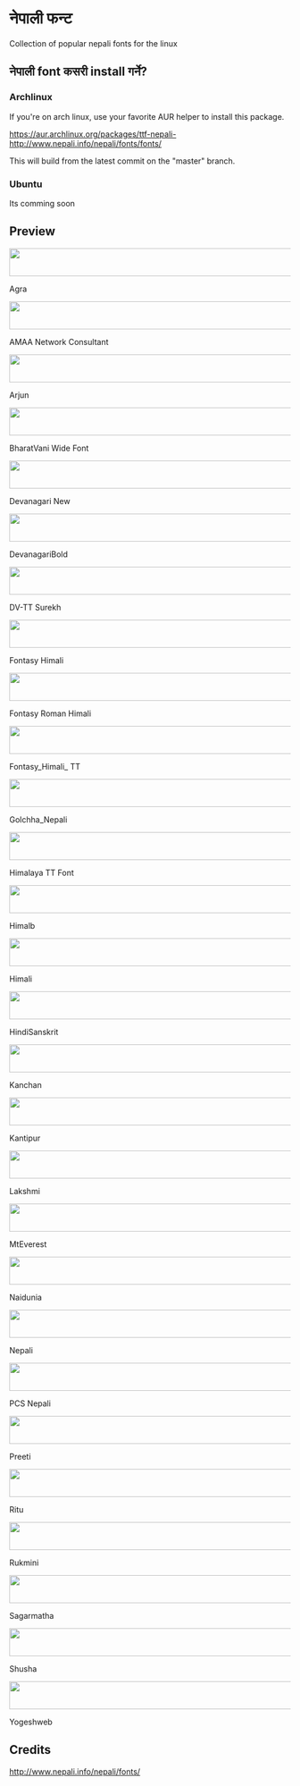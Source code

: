 # नेपाली फन्ट
Collection of popular nepali fonts for the linux
  

##  नेपाली font कसरी  install गर्ने?


### Archlinux
If you're on arch linux, use your favorite AUR helper to install this package.

https://aur.archlinux.org/packages/ttf-nepali-http://www.nepali.info/nepali/fonts/fonts/

This will build from the latest commit on the "master" branch.

### Ubuntu

Its comming soon

## Preview


   <p><img src="http://www.nepali.info/nepali/fonts/fonts/font01.gif" width="550" height="50"></p>
        <p>Agra</a></p>
        <p><img src="http://www.nepali.info/nepali/fonts/fonts/font02.gif" width="550" height="50"></p>
        <p>AMAA Network Consultant</a></p>
        <p><img src="http://www.nepali.info/nepali/fonts/fonts/font03.gif" width="550" height="50"></p>
        <p>Arjun</a></p>
        <p><img src="http://www.nepali.info/nepali/fonts/fonts/font04.gif" width="550" height="50"></p>
        <p>BharatVani Wide Font</a></p>
        <p><img src="http://www.nepali.info/nepali/fonts/fonts/font05.gif" width="550" height="50"></p>
        <p>Devanagari New</a></p>
        <p><img src="http://www.nepali.info/nepali/fonts/fonts/font06.gif" width="550" height="50"></p>
        <p>DevanagariBold</a></p>
        <p><img src="http://www.nepali.info/nepali/fonts/fonts/font07.gif" width="550" height="50"></p>
        <p>DV-TT Surekh</a></p>
        <p><img src="http://www.nepali.info/nepali/fonts/fonts/font08.gif" width="550" height="50"></p>
        <p>Fontasy Himali</a></p>
        <p><img src="http://www.nepali.info/nepali/fonts/fonts/font09.gif" width="550" height="50"></p>
        <p>Fontasy Roman Himali</a></p>
        <p><img src="http://www.nepali.info/nepali/fonts/fonts/font10.gif" width="550" height="50"></p>
        <p>Fontasy_Himali_ TT</a></p>
        <p><img src="http://www.nepali.info/nepali/fonts/fonts/font11.gif" width="550" height="50"></p>
        <p>Golchha_Nepali</a></p>
        <p><img src="http://www.nepali.info/nepali/fonts/fonts/font12.gif" width="550" height="50"></p>
        <p>Himalaya TT Font</a></p>
        <p><img src="http://www.nepali.info/nepali/fonts/fonts/font13.gif" width="550" height="50"></p>
        <p>Himalb</a></p>
        <p><img src="http://www.nepali.info/nepali/fonts/fonts/font14.gif" width="550" height="50"></p>
        <p>Himali</a></p>
        <p><img src="http://www.nepali.info/nepali/fonts/fonts/font15.gif" width="550" height="50"></p>
        <p>HindiSanskrit</a></p>
        <p><img src="http://www.nepali.info/nepali/fonts/fonts/font16.gif" width="550" height="50"></p>
        <p>Kanchan</a></p>
        <p><img src="http://www.nepali.info/nepali/fonts/fonts/font17.gif" width="550" height="50"></p>
        <p>Kantipur</a></p>
        <p><img src="http://www.nepali.info/nepali/fonts/fonts/font18.gif" width="550" height="50"></p>
        <p>Lakshmi</a></p>
        <p><img src="http://www.nepali.info/nepali/fonts/fonts/font19.gif" width="550" height="50"></p>
        <p>MtEverest</a></p>
        <p><img src="http://www.nepali.info/nepali/fonts/fonts/font20.gif" width="550" height="50"></p>
        <p>Naidunia</a></p>
        <p><img src="http://www.nepali.info/nepali/fonts/fonts/font21.gif" width="550" height="50"></p>
        <p>Nepali</a></p>
        <p><img src="http://www.nepali.info/nepali/fonts/fonts/font22.gif" width="550" height="50"></p>
        <p>PCS Nepali</a></p>
        <p><img src="http://www.nepali.info/nepali/fonts/fonts/font23.gif" width="550" height="50"></p>
        <p>Preeti</a></p>
        <p><img src="http://www.nepali.info/nepali/fonts/fonts/font24.gif" width="550" height="50"></p>
        <p>Ritu</a></p>
        <p><img src="http://www.nepali.info/nepali/fonts/fonts/font25.gif" width="550" height="50"></p>
        <p>Rukmini</a></p>
        <p><img src="http://www.nepali.info/nepali/fonts/fonts/font26.gif" width="550" height="50"></p>
        <p>Sagarmatha</a></p>
        <p><img src="http://www.nepali.info/nepali/fonts/fonts/font27.gif" width="550" height="50"></p>
        <p>Shusha</a></p>
        <p><img src="http://www.nepali.info/nepali/fonts/fonts/font28.gif" width="550" height="50"></p>
        <p>Yogeshweb</a></p>


## Credits
 http://www.nepali.info/nepali/fonts/

